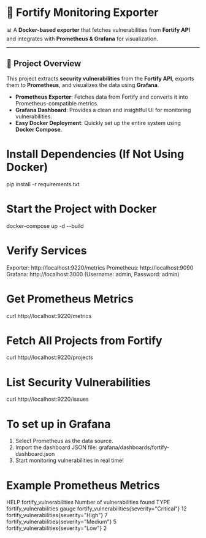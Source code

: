# 🚀 Fortify Monitoring Exporter  
📊 A **Docker-based exporter** that fetches vulnerabilities from **Fortify API** and integrates with **Prometheus & Grafana** for visualization.  

---

## 📌 Project Overview  
This project extracts **security vulnerabilities** from the **Fortify API**, exports them to **Prometheus**, and visualizes the data using **Grafana**.  

- **Prometheus Exporter**: Fetches data from Fortify and converts it into Prometheus-compatible metrics.  
- **Grafana Dashboard**: Provides a clean and insightful UI for monitoring vulnerabilities.  
- **Easy Docker Deployment**: Quickly set up the entire system using **Docker Compose**.  

# Install Dependencies (If Not Using Docker)
pip install -r requirements.txt

# Start the Project with Docker
docker-compose up -d --build

# Verify Services
Exporter: http://localhost:9220/metrics
Prometheus: http://localhost:9090
Grafana: http://localhost:3000 (Username: admin, Password: admin)

# Get Prometheus Metrics
curl http://localhost:9220/metrics

# Fetch All Projects from Fortify
curl http://localhost:9220/projects

# List Security Vulnerabilities
curl http://localhost:9220/issues

# To set up in Grafana
1. Select Prometheus as the data source.
2. Import the dashboard JSON file: grafana/dashboards/fortify-dashboard.json
3. Start monitoring vulnerabilities in real time!

# Example Prometheus Metrics
HELP fortify_vulnerabilities Number of vulnerabilities found
TYPE fortify_vulnerabilities gauge
fortify_vulnerabilities{severity="Critical"} 12
fortify_vulnerabilities{severity="High"} 7
fortify_vulnerabilities{severity="Medium"} 5
fortify_vulnerabilities{severity="Low"} 2
